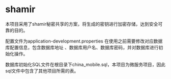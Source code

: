 # shamir
本项目采用了shamir秘密共享的方案，将生成的密钥进行加密存储，达到安全可靠的目的。


配置文件为application-development.properties
在使用之前需要修改对应数据库配置信息，包含数据库地址
、数据库用户名、数据库密码，并对数据库进行初始化操作。

数据库初始化SQL文件在根目录下china_mobile.sql，本项目为微服务项目，因此sql文件中包含了其他项目所需的表。
